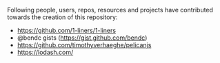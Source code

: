 Following people, users, repos, resources and projects have contributed towards the creation of this repository:

* https://github.com/1-liners/1-liners
* @bendc gists (https://gist.github.com/bendc)
* https://github.com/timothyverhaeghe/pelicanjs
* https://lodash.com/

